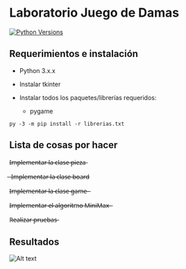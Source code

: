 # Laboratorio Juego de Damas

[![Python Versions](https://img.shields.io/badge/python-3.6%20%7C%203.7%20%7C%203.8-blue)](https://www.python.org/downloads/release/python-382/)
## Requerimientos e instalación
- Python 3.x.x

- Instalar tkinter

- Instalar todos los paquetes/librerías requeridos:
  
  - pygame

`py -3 -m pip install -r librerias.txt`
## Lista de cosas por hacer
  
I̶m̶p̶l̶e̶m̶e̶n̶t̶a̶r̶ ̶l̶a̶ ̶c̶l̶a̶s̶e̶ ̶p̶i̶e̶z̶a̶

̶
I̶m̶p̶l̶e̶m̶e̶n̶t̶a̶r̶ ̶l̶a̶ ̶c̶l̶a̶s̶e̶ ̶b̶o̶a̶r̶d̶


I̶m̶p̶l̶e̶m̶e̶n̶t̶a̶r̶ ̶l̶a̶ ̶c̶l̶a̶s̶e̶ ̶g̶a̶m̶e̶
̶

I̶m̶p̶l̶e̶m̶e̶n̶t̶a̶r̶ ̶e̶l̶ ̶a̶l̶g̶o̶r̶i̶t̶m̶o̶ ̶M̶i̶n̶i̶M̶a̶x̶
̶

R̶e̶a̶l̶i̶z̶a̶r̶ ̶p̶r̶u̶e̶b̶a̶s̶


## Resultados
![Alt text](https://github.com/rafaelcanoguitton/Inteligencia-Artificial/blob/master/Lab_02/assets/results.png)
